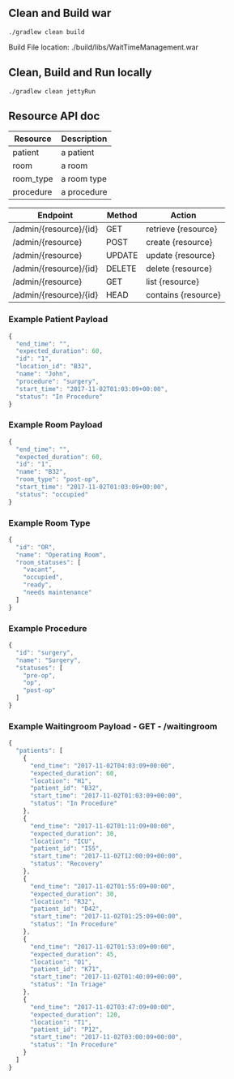 ## Clean and Build war
``` unix
./gradlew clean build
```
Build File location: ./build/libs/WaitTimeManagement.war

## Clean, Build and Run locally
``` unix
./gradlew clean jettyRun
```
## Resource API doc
| Resource  | Description |
|-----------|-------------|
| patient   | a patient   |
| room      | a room      |
| room_type | a room type |
| procedure | a procedure |

| Endpoint            | Method | Action           |
|---------------------|--------|------------------|
| /admin/{resource}/{id} | GET    | retrieve {resource} |
| /admin/{resource}      | POST   | create {resource}   |
| /admin/{resource}      | UPDATE | update {resource}   |
| /admin/{resource}/{id} | DELETE | delete {resource}   |
| /admin/{resource}      | GET    | list {resource}     |
| /admin/{resource}/{id} | HEAD   | contains {resource} |

### Example Patient Payload
``` javascript
{
  "end_time": "",
  "expected_duration": 60,
  "id": "1",
  "location_id": "B32",
  "name": "John",
  "procedure": "surgery",
  "start_time": "2017-11-02T01:03:09+00:00",
  "status": "In Procedure"
}
```

### Example Room Payload
``` javascript
{
  "end_time": "",
  "expected_duration": 60,
  "id": "1",
  "name": "B32",
  "room_type": "post-op",
  "start_time": "2017-11-02T01:03:09+00:00",
  "status": "occupied"
}
```

### Example Room Type
```javascript
{
  "id": "OR",
  "name": "Operating Room",
  "room_statuses": [
    "vacant",
    "occupied",
    "ready",
    "needs maintenance"
  ]
}
```

### Example Procedure
```javascript
{
  "id": "surgery",
  "name": "Surgery",
  "statuses": [
    "pre-op",
    "op",
    "post-op"
  ]
}
```

### Example Waitingroom Payload - GET - /waitingroom
```javascript
{
  "patients": [
    {
      "end_time": "2017-11-02T04:03:09+00:00",
      "expected_duration": 60,
      "location": "H1",
      "patient_id": "B32",
      "start_time": "2017-11-02T01:03:09+00:00",
      "status": "In Procedure"
    },
    {
      "end_time": "2017-11-02T01:11:09+00:00",
      "expected_duration": 30,
      "location": "ICU",
      "patient_id": "I55",
      "start_time": "2017-11-02T12:00:09+00:00",
      "status": "Recovery"
    },
    {
      "end_time": "2017-11-02T01:55:09+00:00",
      "expected_duration": 30,
      "location": "R32",
      "patient_id": "D42",
      "start_time": "2017-11-02T01:25:09+00:00",
      "status": "In Procedure"
    },
    {
      "end_time": "2017-11-02T01:53:09+00:00",
      "expected_duration": 45,
      "location": "O1",
      "patient_id": "K71",
      "start_time": "2017-11-02T01:40:09+00:00",
      "status": "In Triage"
    },
    {
      "end_time": "2017-11-02T03:47:09+00:00",
      "expected_duration": 120,
      "location": "T1",
      "patient_id": "P12",
      "start_time": "2017-11-02T03:00:09+00:00",
      "status": "In Procedure"
    }
  ]
}
```